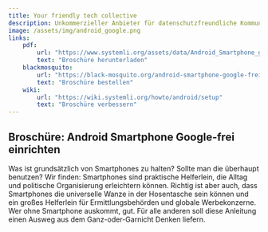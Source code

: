 ```yaml
---
title: Your friendly tech collective
description: Unkommerzieller Anbieter für datenschutzfreundliche Kommunikation. Ganz ohne Überwachung.
image: /assets/img/android_google.png
links:
    pdf:
        url: "https://www.systemli.org/assets/data/Android_Smartphone_google-frei_einrichten_-_systemli.org.pdf"
        text: "Broschüre herunterladen"
    blackmosquito:
        url: "https://black-mosquito.org/android-smartphone-google-frei-einrichten.html"
        text: "Broschüre bestellen"
    wiki:
        url: "https://wiki.systemli.org/howto/android/setup"
        text: "Broschüre verbessern"
---
```


## Broschüre: Android Smartphone Google-frei einrichten

Was ist grundsätzlich von Smartphones zu halten? Sollte man die überhaupt benutzen? Wir finden: Smartphones sind 
praktische Helferlein, die Alltag und politische Organisierung erleichtern können. Richtig ist aber auch, dass 
Smartphones die universelle Wanze in der Hosentasche sein können und ein großes Helferlein für Ermittlungsbehörden und 
globale Werbekonzerne. Wer ohne Smartphone auskommt, gut. Für alle anderen soll diese Anleitung einen Ausweg aus dem 
Ganz-oder-Garnicht Denken liefern.
